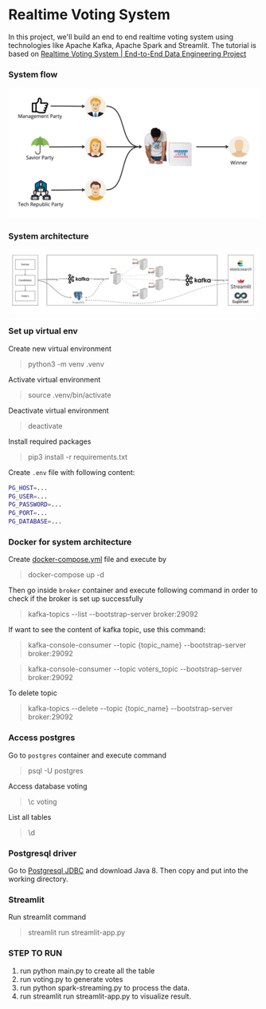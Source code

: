 # Realtime Voting System

In this project, we'll build an end to end realtime voting system using technologies like Apache Kafka, Apache Spark and Streamlit. The tutorial is based on [Realtime Voting System | End-to-End Data Engineering Project](https://www.youtube.com/watch?v=X-JnC9daQxE)

### System flow

![system_flow](./images/system_flow.jpg)

### System architecture

![system_architecture](./images/system_architecture.jpg)

### Set up virtual env

Create new virtual environment

> python3 -m venv .venv

Activate virtual environment

> source .venv/bin/activate

Deactivate virtual environment

> deactivate

Install required packages

> pip3 install -r requirements.txt

Create `.env` file with following content:

```bash
PG_HOST=...
PG_USER=...
PG_PASSWORD=...
PG_PORT=...
PG_DATABASE=...
```

### Docker for system architecture

Create [docker-compose.yml](./docker-compose.yml) file and execute by

> docker-compose up -d

Then go inside `broker` container and execute following command in order to check if the broker is set up successfully

> kafka-topics --list --bootstrap-server broker:29092

If want to see the content of kafka topic, use this command:

> kafka-console-consumer --topic {topic_name} --bootstrap-server broker:29092

> kafka-console-consumer --topic voters_topic --bootstrap-server broker:29092

To delete topic

> kafka-topics --delete --topic {topic_name} --bootstrap-server broker:29092

### Access postgres

Go to `postgres` container and execute command

> psql -U postgres

Access database voting

> \c voting

List all tables

> \d

### Postgresql driver

Go to [Postgresql JDBC](https://jdbc.postgresql.org/download/) and download Java 8. Then copy and put into the working directory.

### Streamlit

Run streamlit command

> streamlit run streamlit-app.py

### STEP TO RUN

1. run python main.py to create all the table
2. run voting.py to generate votes
3. run python spark-streaming.py to process the data.
4. run streamlit run streamlit-app.py to visualize result.
